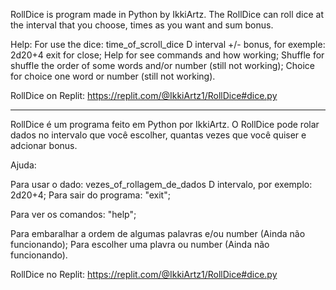 RollDice is program made in Python by IkkiArtz. The RollDice can roll dice at the interval that you choose, times as you want and sum bonus.

Help: 
For use the dice: time_of_scroll_dice D interval +/- bonus, for exemple: 2d20+4
exit for close;
Help for see commands and how working;
Shuffle for shuffle the order of some words and/or number (still not working);
Choice for choice one word or number (still not working).

RollDice on Replit: https://replit.com/@IkkiArtz1/RollDice#dice.py

---

RollDice é um programa feito em Python por IkkiArtz. O RollDice pode rolar dados no intervalo que você escolher, quantas vezes que você quiser e adcionar bonus.

Ajuda:

Para usar o dado: vezes_of_rollagem_de_dados D intervalo, por exemplo: 2d20+4;
Para sair do programa: "exit";

Para ver os comandos: "help";

Para embaralhar a ordem de algumas palavras e/ou number (Ainda não funcionando);
Para escolher uma plavra ou number (Ainda não funcionando).
  
RollDice no Replit: https://replit.com/@IkkiArtz1/RollDice#dice.py
